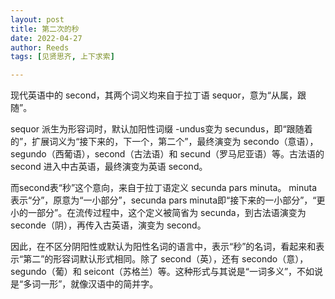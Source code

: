 ```yaml
---
layout: post
title: 第二次的秒
date: 2022-04-27
author: Reeds
tags: [见贤思齐, 上下求索]

---
```


现代英语中的 second，其两个词义均来自于拉丁语 sequor，意为“从属，跟随”。

sequor 派生为形容词时，默认加阳性词缀 -undus变为 secundus，即“跟随着的”，扩展词义为“接下来的，下一个，第二个”，最终演变为 secondo（意语），segundo（西葡语），second（古法语）和 secund（罗马尼亚语）等。古法语的 second 进入中古英语，最终演变为英语 second。

而second表“秒”这个意向，来自于拉丁语定义 secunda pars minuta。 minuta 表示“分”，原意为“一小部分”，secunda pars minuta即“接下来的一小部分”，“更小的一部分”。在流传过程中，这个定义被简省为 secunda，到古法语演变为 seconde（阴），再传入古英语，演变为 second。

因此，在不区分阴阳性或默认为阳性名词的语言中，表示“秒”的名词，看起来和表示“第二”的形容词默认形式相同。除了 second（英），还有 secondo（意）， segundo（葡）和 seicont（苏格兰）等。这种形式与其说是“一词多义”，不如说是“多词一形”，就像汉语中的简并字。